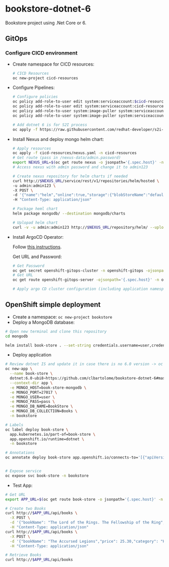 # bookstore-dotnet-6
Bookstore project using .Net Core or 6.

## GitOps

### Configure CICD environment

- Create namespace for CICD resources: 
  ```sh
  # CICD Resources
  oc new-project cicd-resources
  ```

- Configure Pipelines:
  ```sh
  # Configure policies
  oc policy add-role-to-user edit system:serviceaccount:$cicd-resources:pipeline -n book-store-dev
  oc policy add-role-to-user edit system:serviceaccount:cicd-resources:pipeline -n book-store-prod
  oc policy add-role-to-user system:image-puller system:serviceaccount:book-store-dev:default -n cicd-resources
  oc policy add-role-to-user system:image-puller system:serviceaccount:book-store-prod:default -n cicd-resources

  # Add dotnet 6 is for S2I process
  oc apply -f https://raw.githubusercontent.com/redhat-developer/s2i-dotnetcore/master/dotnet_imagestreams.json -n openshift
  ```

- Install Nexus and deploy mongo helm chart: 
  ```sh
  # Apply resources
  oc apply -f cicd-resources/nexus.yaml -n cicd-resources
  # Get route (pass in /nexus-data/admin.password)
  export NEXUS_URL=$(oc get route nexus -o jsonpath='{.spec.host}' -n cicd-resources)
  # Access nexus with admin password and change it to admin123

  # Create nexus repository for helm charts if needed
  curl http://$NEXUS_URL/service/rest/v1/repositories/helm/hosted \
  -u admin:admin123 \
  -X POST \
  -d '{"name":"helm","online":true,"storage":{"blobStoreName":"default","strictContentTypeValidation":true,"writePolicy":"allow_once"},"cleanup":{"policyNames":["string"]},"component":{"proprietaryComponents":true}}  ' \
  -H "Content-Type: application/json"

  # Package heml chart
  helm package mongodb/ --destination mongodb/charts

  # Uplopad helm chart
  curl -v -u admin:admin123 http://$NEXUS_URL/repository/helm/ --upload-file mongodb/charts/mongodb-1.0.0.tgz
  ```

- Install ArgoCD Operator:

  Follow [this instructions](https://docs.openshift.com/container-platform/4.8/cicd/gitops/installing-openshift-gitops.html).

  Get URL and Password:
  ```sh
  # Get Password
  oc get secret openshift-gitops-cluster -n openshift-gitops -ojsonpath='{.data.admin\.password}' | base64 -d
  # Get URL
  oc get route openshift-gitops-server -ojsonpath='{.spec.host}' -n openshift-gitops

  # Apply argo CD cluster configuration (including application namespaces)
  
  ```

## OpenShift simple deployment

- Create a namespace: `oc new-project bookstore`
- Deploy a MongoDB database:
```sh
# Open new terminal and clone this repository
cd mongodb

helm install book-store . --set-string credentials.username=user,credentials.userpassword=pass,openshiftApplicationName=book-store
```
- Deploy application
```sh
# Review dotnet IS and update it in case there is no 6.0 version -> oc create -f https://raw.githubusercontent.com/redhat-developer/s2i-dotnetcore/master/dotnet_imagestreams.json
oc new-app \
  --name book-store \
  dotnet:6.0-ubi8~https://github.com/clbartolome/bookstore-dotnet-6#master \
  --context-dir app \
  -e MONGO_HOST=book-store-mongodb \
  -e MONGO_PORT=27017 \
  -e MONGO_USER=user \
  -e MONGO_PASS=pass \
  -e MONGO_DB_NAME=BookStore \
  -e MONGO_DB_COLLECTION=Books \
  -n bookstore

# Labels
oc label deploy book-store \
  app.kubernetes.io/part-of=book-store \
  app.openshift.io/runtime=dotnet \
  -n bookstore

# Annotations
oc annotate deploy book-store app.openshift.io/connects-to='[{"apiVersion":"apps/v1","kind":"Deployment","name":"book-store-mongodb"}]' -n bookstore


# Expose service
oc expose svc book-store -n bookstore
```

- Test App:
```sh
# Get URL
export APP_URL=$(oc get route book-store -o jsonpath='{.spec.host}' -n bookstore)

# Create two Books
curl http://$APP_URL/api/books \
  -X POST \
  -d '{"bookName": "The Lord of the Rings. The Fellowship of the Ring","price": 43.15,"category": "Fantasy","author": "J. R. R. Tolkien"}' \
  -H "Content-Type: application/json"
curl http://$APP_URL/api/books \
  -X POST \
  -d '{"bookName": "The Accursed Legions","price": 25.30,"category": "Historical","author": "Santiago Posteguillo"}' \
  -H "Content-Type: application/json"

# Retrieve Books
curl http://$APP_URL/api/books
```


